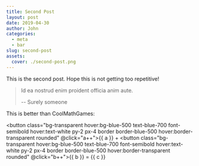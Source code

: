```yaml
---
title: Second Post
layout: post
date: 2019-04-30
author: John
categories:
  - meta
  - bar
slug: second-post
assets:
  cover: ./second-post.png
---
```


This is the second post. Hope this is not getting too repetitive!

> Id ea nostrud enim proident officia anim aute.
>
> -- Surely someone

This is better than CoolMathGames:

<button class="bg-transparent hover:bg-blue-500 text-blue-700 font-semibold hover:text-white py-2 px-4 border border-blue-500 hover:border-transparent rounded" @click="a++">{{ a }}</button> + <button class="bg-transparent hover:bg-blue-500 text-blue-700 font-semibold hover:text-white py-2 px-4 border border-blue-500 hover:border-transparent rounded" @click="b++">{{ b }}</button> = {{ c }}

<script>
export default {
  data() {
    return {
      a: 1,
      b: 3
    }
  },
  computed: {
    c() {
      return this.a + this.b
    }
  }
}
</script>
